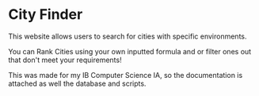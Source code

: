 # City Finder
This website allows users to search for cities with specific environments.

You can Rank Cities using your own inputted formula and or filter ones out that don't meet your requirements!

This was made for my IB Computer Science IA, so the documentation is attached as well the database and scripts.


